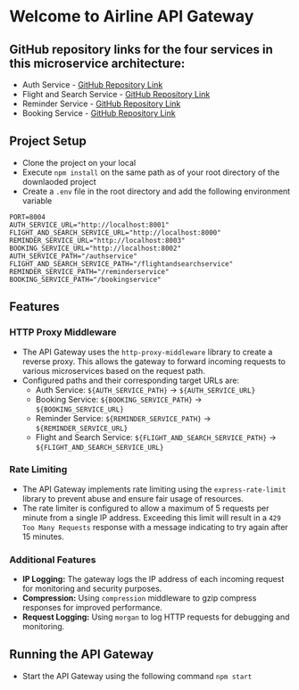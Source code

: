 # Welcome to Airline API Gateway

## GitHub repository links for the four services in this microservice architecture:

- Auth Service -
  [GitHub Repository Link](https://github.com/Rishabh-Kumar01/Auth-Service)
- Flight and Search Service -
  [GitHub Repository Link](https://github.com/Rishabh-Kumar01/FlightsAndSerachService)
- Reminder Service -
  [GitHub Repository Link](https://github.com/Rishabh-Kumar01/Reminder-Service)
- Booking Service -
  [GitHub Repository Link](https://github.com/Rishabh-Kumar01/BookingService)

## Project Setup

- Clone the project on your local
- Execute `npm install` on the same path as of your root directory of the
  downlaoded project
- Create a `.env` file in the root directory and add the following environment
  variable

```
PORT=8004
AUTH_SERVICE_URL="http://localhost:8001"
FLIGHT_AND_SEARCH_SERVICE_URL="http://localhost:8000"
REMINDER_SERVICE_URL="http://localhost:8003"
BOOKING_SERVICE_URL="http://localhost:8002"
AUTH_SERVICE_PATH="/authservice"
FLIGHT_AND_SEARCH_SERVICE_PATH="/flightandsearchservice"
REMINDER_SERVICE_PATH="/reminderservice"
BOOKING_SERVICE_PATH="/bookingservice"
```

## Features

### HTTP Proxy Middleware

- The API Gateway uses the `http-proxy-middleware` library to create a reverse
  proxy. This allows the gateway to forward incoming requests to various
  microservices based on the request path.
- Configured paths and their corresponding target URLs are:
  - Auth Service: `${AUTH_SERVICE_PATH}` -> `${AUTH_SERVICE_URL}`
  - Booking Service: `${BOOKING_SERVICE_PATH}` -> `${BOOKING_SERVICE_URL}`
  - Reminder Service: `${REMINDER_SERVICE_PATH}` -> `${REMINDER_SERVICE_URL}`
  - Flight and Search Service: `${FLIGHT_AND_SEARCH_SERVICE_PATH}` ->
    `${FLIGHT_AND_SEARCH_SERVICE_URL}`

### Rate Limiting

- The API Gateway implements rate limiting using the `express-rate-limit`
  library to prevent abuse and ensure fair usage of resources.
- The rate limiter is configured to allow a maximum of 5 requests per minute
  from a single IP address. Exceeding this limit will result in a
  `429 Too Many Requests` response with a message indicating to try again after
  15 minutes.

### Additional Features

- **IP Logging:** The gateway logs the IP address of each incoming request for
  monitoring and security purposes.
- **Compression:** Using `compression` middleware to gzip compress responses for
  improved performance.
- **Request Logging:** Using `morgan` to log HTTP requests for debugging and
  monitoring.

## Running the API Gateway

- Start the API Gateway using the following command `npm start`
